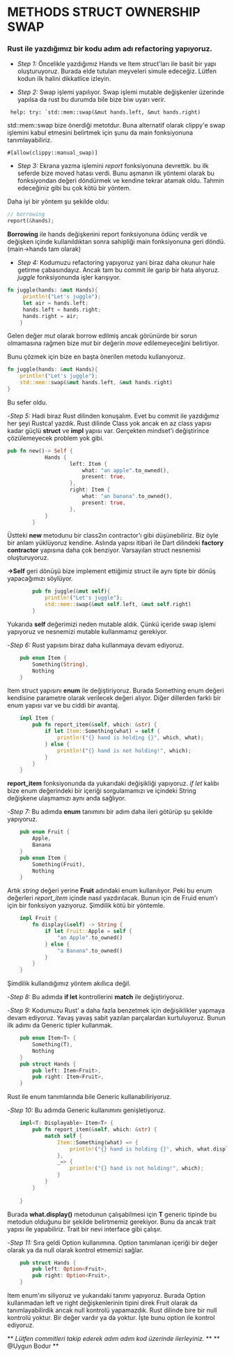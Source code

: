 # METHODS STRUCT OWNERSHIP SWAP
### Rust ile yazdığımız bir kodu adım adı refactoring yapıyoruz.

- *Step 1:* Öncelikle yazdığımız Hands ve Item struct'ları ile basit bir yapı oluşturuyoruz. 
Burada elde tutulan meyveleri simule edeceğiz. Lütfen kodun ilk halini dikkatlice izleyin.

- *Step 2:* Swap işlemi yapılıyor. Swap işlemi mutable değişkenler üzerinde yapılsa da rust 
bu durumda bile bize biw uyarı verir.
```
 help: try: `std::mem::swap(&mut hands.left, &mut hands.right)
```

std::mem::swap bize önerdiği metotdur. Buna alternatif olarak clippy'e swap işlemini
kabul etmesini belirtmek için şunu da main fonksiyonuna tanımlayabiliriz.

```
#[allow(clippy::manual_swap)]
```

- *Step 3:* Ekrana yazma işlemini _report_ fonksiyonuna devrettik. bu ilk seferde bize moved 
hatası verdi. Bunu aşmanın ilk yöntemi olarak bu fonksiyondan değeri döndürmek ve kendine tekrar 
atamak oldu. Tahmin edeceğiniz gibi bu çok kötü bir yöntem.

Daha iyi bir yöntem şu şekilde oldu:

``` rust
// borrowing
report(&hands);
```
**Borrowing** ile hands değişkenini report fonksiyonuna ödünç verdik ve değişken içinde
kullanıldıktan sonra sahipliği main fonksiyonuna geri döndü. (main->hands tam olarak)

- *Step 4:* Kodumuzu refactoring yapıyoruz yani biraz daha okunur hale getirme çabasındayız.
Ancak tam bu commit ile garip bir hata alıyoruz. _juggle_ fonksiyonunda işler karışıyor.
``` rust
fn juggle(hands: &mut Hands){                                                                                   │   35 ``` rust
     println!("Let's juggle");                                                                                   │   36
     let air = hands.left;                                                                                       │   37
     hands.left = hands.right;                                                                                   │   38 ```
     hands.right = air;                                                                                          │~
    }
```
Gelen değer _mut_ olarak borrow edilmiş ancak görünürde bir sorun olmamasına rağmen 
bize _mut_ bir değerin _move_ edilemeyeceğini belirtiyor. 

Bunu çözmek için bize en başta önerilen metodu kullanıyoruz.

``` rust
fn juggle(hands: &mut Hands){
    println!("Let's juggle");
    std::mem::swap(&mut hands.left, &mut hands.right)
}
```
Bu sefer oldu.

-*Step 5:* Hadi biraz Rust dilinden konuşalım. Evet bu commit ile yazdığımız her şeyi 
Rustca! yazdık. Rust dilinde Class yok ancak en az class yapısı kadar güçlü
**struct** ve **impl** yapısı var. Gerçekten mindset'i değiştirince çözülemeyecek
problem yok gibi.

```rust
pub fn new()-> Self {
            Hands {
                    left: Item {
                        what: "an apple".to_owned(),
                        present: true,
                    },
                    right: Item {
                        what: "an banana".to_owned(),
                        present: true,
                    },
            }
        }

```
Üstteki **new** metodunu bir class2ın contractor'ı gibi düşünebiliriz.
Biz öyle bir anlam yüklüyoruz kendine. Aslında yapısı itibari ile Dart dilindeki
**factory contractor** yapısına daha çok benziyor. Varsayılan struct nesnemisi oluşturuyoruz.

**->Self** geri dönüşü bize implement ettiğimiz struct ile aynı tipte bir dönüş yapacağımızı söylüyor.


```rust
        pub fn juggle(&mut self){
            println!("Let's juggle");
            std::mem::swap(&mut self.left, &mut self.right)
        }
```
Yukarıda **self** değerimizi neden mutable aldık. Çünkü içeride swap işlemi yapıyoruz ve 
nesnemizi mutable kullanmamız gerekiyor.


-*Step 6:* Rust yapısını biraz daha kullanmaya devam ediyoruz.
``` rust
    pub enum Item {
        Something(String),
        Nothing
    }
```
Item struct yapısını **enum** ile değiştiriyoruz. Burada Something enum değeri kendisine parametre 
olarak verilecek değeri alıyor. Diğer dillerden farklı bir enum yapısı var ve bu ciddi bir avantaj.

```rust
    impl Item {
        pub fn report_item(&self, which: &str) {
            if let Item::Something(what) = self {
                println!("{} hand is holding {}", which, what);
            } else {
                println!("{} hand is not holding!", which);
            }
        }
    }
```
**report_item** fonksiyonunda da yukarıdaki değişikliği yapıyoruz. _if let_ kalıbı
bize enum değerindeki bir içeriği sorgulamamızı ve içindeki String değişkene ulaşmamızı aynı anda sağlıyor.

-*Step 7:* Bu adımda **enum** tanımını bir adım daha ileri götürüp şu şekilde yapıyoruz.

```rust
    pub enum Fruit {
        Apple,
        Banana
    }
    pub enum Item {
        Something(Fruit),
        Nothing
    }
```
Artık _string_ değeri yerine **Fruit** adındaki enum kullanılıyor.
Peki bu enum değerleri _report_item_ içinde nasıl yazdırılacak. Bunun için de
Fruid enum'ı için bir fonksiyon yazıyoruz. Şimdilik kötü bir yöntemle.

```rust
    impl Fruit {
        fn display(&self) -> String {
            if let Fruit::Apple = self {
                "an Apple".to_owned()
            } else {
                "a Banana".to_owned()
            }
        }
    }

```
Şimdilik kullandığımız yöntem akıllıca değil.

-*Step 8:* Bu adımda **if let** kontrollerini **match** ile değiştiriyoruz.

-*Step 9:* Kodumuzu Rust' a daha fazla benzetmek için değişiklikler yapmaya devam ediyoruz.
Yavaş yavaş sabit yazılan parçalardan kurtuluyoruz. Bunun ilk adımı da Generic tipler kullanmak.

```rust
    pub enum Item<T> {
        Something(T),
        Nothing
    }
    pub struct Hands {
        pub left: Item<Fruit>,
        pub right: Item<Fruit>,
    }
```

Rust ile enum tanımlarında bile Generic kullanabiliriyoruz.

-*Step 10:* Bu adımda Generic kullanımını genişletiyoruz.
```rust
    impl<T: Displayable> Item<T> {
        pub fn report_item(&self, which: &str) {
            match self {
                Item::Something(what) => {
                    println!("{} hand is holding {}", which, what.display());
                },
                _=> {
                    println!("{} hand is not holding!", which);
                }
            }
        }
        
    }
```
Burada **what.display()** metodunun çalışabilmesi için **T** generic tipinde bu metodun olduğunu
bir şekilde belirtmemiz gerekiyor. Bunu da ancak trait yapısı ile yapabiliriz.
Trait bir nevi interface gibi çalışır.

-*Step 11:* Sıra geldi Option kullanımına. Option tanımlanan içeriği bir değer olarak ya da 
null olarak kontrol etmemizi sağlar.
```rust
    pub struct Hands {
        pub left: Option<Fruit>,
        pub right: Option<Fruit>,
    }
```
Item enum'ını siliyoruz ve yukarıdaki tanımı yapıyoruz. Burada Option kullanmadan left ve right
değişkenlerinin tipini direk Fruit olarak da tanımlayabilirdik ancak null kontrolü yapamazdık.
Rust dilinde bire bir null kontrolü yoktur. Bir değer vardır ya da yoktur. İşte bunu option ile 
kontrol ediyoruz.






** _Lütfen commitleri takip ederek adım adım kod üzerinde ilerleyiniz._ **
** @Uygun Bodur **
